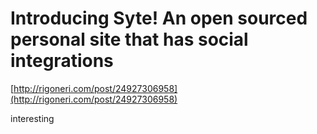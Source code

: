 <!--
id: 24935448315
link: http://tumblr.atmos.org/post/24935448315/introducing-syte-an-open-sourced-personal-site-that
slug: introducing-syte-an-open-sourced-personal-site-that
date: Mon Jun 11 2012 21:24:55 GMT-0700 (PDT)
publish: 2012-06-011
tags: 
title: Introducing Syte! An open sourced personal site that has social integrations 
-->


Introducing Syte! An open sourced personal site that has social integrations 
=============================================================================

[http://rigoneri.com/post/24927306958](http://rigoneri.com/post/24927306958)

interesting

